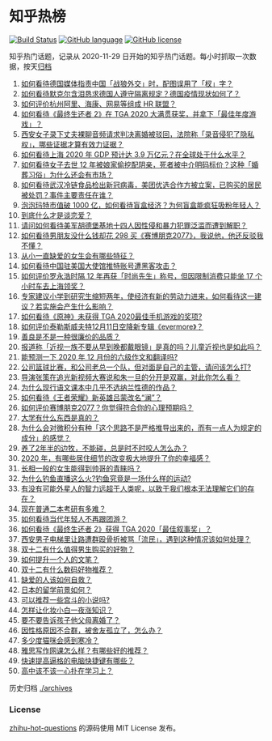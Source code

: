 # 知乎热榜
[![Build Status](https://github.com/ToWeLong/zhihu-hot-questions/workflows/CI/badge.svg)](https://github.com/ToWeLong/zhihu-hot-questions/actions)
[![GitHub language](https://img.shields.io/badge/language-golang-orange.svg)](https://golang.org/)
[![GitHub license](https://img.shields.io/github/license/ToWeLong/zhihu-hot-questions)](https://github.com/ToWeLong/zhihu-hot-questions/blob/main/LICENSE)

知乎热门话题，记录从 2020-11-29 日开始的知乎热门话题。每小时抓取一次数据，按天[归档](./archives)

<!-- BEGIN -->

1. [如何看待德国媒体指责中国「战狼外交」时，配图误用了「杈」字？](https://www.zhihu.com/question/434300881)
1. [如何看待默克尔含泪恳求德国人遵守隔离规定？德国疫情现状如何了？](https://www.zhihu.com/question/434179948)
1. [如何评价杭州阿里、海康、网易等组成 HR 联盟？](https://www.zhihu.com/question/434158902)
1. [如何看待《最终生还者 2》在 TGA 2020 大满贯获奖，并拿下「最佳年度游戏」？](https://www.zhihu.com/question/434322972)
1. [西安女子录下丈夫裸聊音频请求判决离婚被驳回，法院称「录音侵犯了隐私权」，哪些证据才算有效力证据？](https://www.zhihu.com/question/434315896)
1. [如何看待上海 2020 年 GDP 预计达 3.9 万亿元？在全球处于什么水平？](https://www.zhihu.com/question/434241272)
1. [如何看待女子去世 12 年被娘家偷挖配阴亲，死者被中介明码标价？这种「婚葬习俗」为什么还会有市场？](https://www.zhihu.com/question/434301669)
1. [如何看待武汉冷链食品检出新冠病毒，美团优选合作方被立案，已购买的居民被处罚？事件主要责任在谁？](https://www.zhihu.com/question/434329457)
1. [泡泡玛特市值破 1000 亿，如何看待盲盒经济？为何盲盒能疯狂吸粉年轻人？](https://www.zhihu.com/question/434335059)
1. [到底什么才是谈恋爱？](https://www.zhihu.com/question/383928922)
1. [请问如何看待美军胡德堡基地十四人因性侵和暴力犯罪泛滥而遭到解职？](https://www.zhihu.com/question/434150642)
1. [如何看待男朋友没什么钱却花 298 买《赛博朋克2077》，我说他，他还反驳我不懂？](https://www.zhihu.com/question/395466027)
1. [从小一直缺爱的女生会有哪些特征？](https://www.zhihu.com/question/279159280)
1. [如何看待中国驻美国大使馆推特账号遭黑客攻击？](https://www.zhihu.com/question/434199178)
1. [如何评价罗永浩时隔 12 年再获「时尚先生」称号，但因限制消费只能坐 17 个小时车去上海领奖？](https://www.zhihu.com/question/434269020)
1. [专家建议小学到研究生缩短两年，使经济有新的劳动力进来，如何看待这一建议？若实施会产生什么影响？](https://www.zhihu.com/question/434298030)
1. [如何看待《原神》未获得 TGA 2020最佳手机游戏的奖项?](https://www.zhihu.com/question/434315547)
1. [如何评价泰勒斯威夫特12月11日空降新专辑《evermore》？](https://www.zhihu.com/question/434262654)
1. [善良是不是一种很廉价的品质？](https://www.zhihu.com/question/25673349)
1. [报道称「近视一族不要从早到晚都戴眼镜」是真的吗？儿童近视也是如此吗？](https://www.zhihu.com/question/434213973)
1. [能预测一下 2020 年 12 月份的六级作文和翻译吗?](https://www.zhihu.com/question/429038018)
1. [公司篮球比赛，和公司老总一个队，但对面是自己的主管，请问该怎么打?](https://www.zhihu.com/question/433598437)
1. [导演张策在追光新视频大赛说和朱一旦的分开是双赢，对此你怎么看？](https://www.zhihu.com/question/434180014)
1. [为什么现行语文课本中几乎不选纳兰性德的作品？](https://www.zhihu.com/question/27292549)
1. [如何看待《王者荣耀》新英雄吕蒙改名“澜”？](https://www.zhihu.com/question/428548999)
1. [如何评价赛博朋克2077？你觉得符合你的心理预期吗？](https://www.zhihu.com/question/434130592)
1. [大学有什么东西是真的？](https://www.zhihu.com/question/430807321)
1. [为什么会对微积分有种「这个思路不是严格推导出来的，而有一点人为规定的成分」的感觉？](https://www.zhihu.com/question/432533424)
1. [养了2年半的边牧，不能碰，总是时不时咬人怎么办？](https://www.zhihu.com/question/433519463)
1. [2020 年，有哪些居住细节的改变极大地提升了你的幸福感？](https://www.zhihu.com/question/433310612)
1. [长相一般的女生能得到帅哥的青睐吗？](https://www.zhihu.com/question/410986119)
1. [为什么钓鱼直播这么火?钓鱼究竟是一场什么样的运动?](https://www.zhihu.com/question/434175623)
1. [有没有可能外星人的智力远超于人类呢，以致于我们根本无法理解它们的存在？](https://www.zhihu.com/question/433695554)
1. [现在普通二本考研有多难？](https://www.zhihu.com/question/358015382)
1. [如何看待当代年轻人不再跟团游？](https://www.zhihu.com/question/434013799)
1. [如何看待《最终生还者 2》获得 TGA 2020「最佳叙事奖」？](https://www.zhihu.com/question/434307359)
1. [西安男子电梯里让路遭群殴骨折被骂「流民」，遇到这种情况该如何处理？](https://www.zhihu.com/question/434157259)
1. [双十二有什么值得男生购买的好物？](https://www.zhihu.com/question/300656266)
1. [如何提升一个人的文笔？](https://www.zhihu.com/question/19591218)
1. [双十二有什么数码好物推荐？](https://www.zhihu.com/question/432728355)
1. [缺爱的人该如何自救？](https://www.zhihu.com/question/40701366)
1. [日本的留学前景如何？](https://www.zhihu.com/question/50266732)
1. [可以推荐一些宫斗的小说吗?](https://www.zhihu.com/question/24123976)
1. [怎样让化妆小白一夜涨知识？](https://www.zhihu.com/question/29669599)
1. [要不要告诉孩子他父母离婚了？](https://www.zhihu.com/question/63483759)
1. [因性格原因不合群，被舍友孤立了，怎么办？](https://www.zhihu.com/question/433933378)
1. [多少度猫咪会感到寒冷？](https://www.zhihu.com/question/344338576)
1. [雅思写作网课怎么样？有哪些好的推荐？](https://www.zhihu.com/question/59166047)
1. [快速提高逼格的电脑快捷键有哪些？](https://www.zhihu.com/question/26812365)
1. [高中该不该一心扑在学习上？](https://www.zhihu.com/question/432533072)

<!-- END -->

历史归档 [./archives](./archives)


### License
[zhihu-hot-questions](https://github.com/towelong/zhihu-hot-questions) 的源码使用 MIT License 发布。